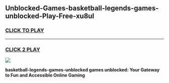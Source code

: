 
## Unblocked-Games-basketball-legends-games-unblocked-Play-Free-xu8ul
<h3>
<a href="https://premium76.site?title=basketball-legends-games-unblocked&ref=18A1">CLICK TO PLAY</a></h3>
<hr>

<h3>
<a href="https://premium76.site?title=basketball-legends-games-unblocked&ref=18A1">CLICK 2 PLAY</a>
  
</h3>

<a href="https://premium76.site?title=basketball-legends-games-unblocked&ref=18A1"><img src="https://clearcache.store/games.png"></a>


**basketball-legends-games-unblocked games unblocked: Your Gateway to Fun and Accessible Online Gaming**
